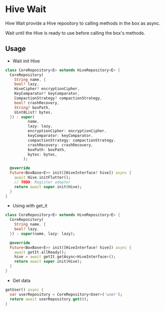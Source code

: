 # Hive Wait

Hive Wait provide a Hive repository to calling methods in the box as async.

Wait until the Hive is ready to use before calling the box's methods.

## Usage

- Wait init Hive
```dart
class CoreRepository<E> extends HiveRepository<E> {
  CoreRepository(
    String name, {
    bool? lazy,
    HiveCipher? encryptionCipher,
    KeyComparator? keyComparator,
    CompactionStrategy? compactionStrategy,
    bool? crashRecovery,
    String? boxPath,
    Uint8List? bytes,
  }) : super(
          name,
          lazy: lazy,
          encryptionCipher: encryptionCipher,
          keyComparator: keyComparator,
          compactionStrategy: compactionStrategy,
          crashRecovery: crashRecovery,
          boxPath: boxPath,
          bytes: bytes,
        );

  @override
  Future<BoxBase<E>> init([HiveInterface? hive]) async {
    await Hive.initFlutter();
    // TODO: Register adapter
    return await super.init(Hive);
  }
}
```

- Using with get_it
```dart
class CoreRepository<E> extends HiveRepository<E> {
  CoreRepository(
    String name, {
    bool? lazy,
  }) : super(name, lazy: lazy);

  @override
  Future<BoxBase<E>> init([HiveInterface? hive]) async {
    await getIt.allReady();
    hive = await getIt.getAsync<HiveInterface>();
    return await super.init(Hive);
  }
}
```

- Get data
```dart
getUser() async {
  var userRepository = CoreRepository<User>('user');
  return await userRepository.get(0);
}
```
